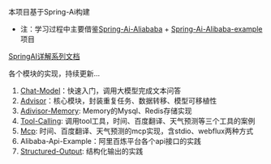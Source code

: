 本项目基于Spring-Ai构建
- 注：学习过程中主要借鉴[Spring-Ai-Aliababa](https://github.com/alibaba/spring-ai-alibaba) + [Spring-Ai-Alibaba-example](https://github.com/springaialibaba/spring-ai-alibaba-examples)项目

[SpringAI详解系列文档](https://ik3te1knhq.feishu.cn/wiki/WVirwu30Xik0WXks7HGcB6E2nA8)

各个模块的实现，持续更新...
1. [Chat-Model](https://ik3te1knhq.feishu.cn/wiki/A2eGwIrxEibvLXkqfONczYAGntg)：快速入门，调用大模型完成文本问答
2. [Advisor](https://ik3te1knhq.feishu.cn/wiki/CxblwapL4inG19ku20mcfMXyn0d)：核心模块，封装重复任务、数据转移、模型可移植性
3. [Adivisor-Memory](https://ik3te1knhq.feishu.cn/wiki/IXhNwcA5zirJtckC2iccBunGnOf): Memory的Mysql、Redis存储实现
4. [Tool-Calling](https://ik3te1knhq.feishu.cn/wiki/M3TUwmb1SiWjmnkhMBfcNym0n0d): 调用tool工具，时间、百度翻译、天气预测等三个工具的案例
5. [Mcp](https://ik3te1knhq.feishu.cn/wiki/KLZpwDmA6i3Iz4k4v5VclAjEnhg): 时间、百度翻译、天气预测的mcp实现，含stdio、webflux两种方式
6. Alibaba-Api-Example：阿里百炼平台各个api接口的实践
7. [Structured-Output](https://ik3te1knhq.feishu.cn/wiki/PFIiwnF7qihYI7klJ1KcpFGmnXd): 结构化输出的实践